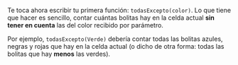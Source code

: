 Te toca ahora escribir tu primera función: `todasExcepto(color)`. Lo que tiene que hacer es sencillo, contar cuántas bolitas hay en la celda actual **sin tener en cuenta** las del color recibido por parámetro. 

Por ejemplo, `todasExcepto(Verde)` debería contar todas las bolitas azules, negras y rojas que hay en la celda actual (o dicho de otra forma: todas las bolitas que hay **menos** las verdes).